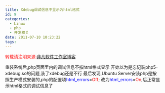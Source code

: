 ```yaml
---
title: Xdebug调试信息不显示为html格式
id: 9
categories:
  - Linux
  - php
  - 开发相关
date: 2011-07-10 10:23:22
tags:
---
```


<span style="color: #ff0000;">转载请注明来源:</span>[非凡软件工作室博客](http://ffblog.sinaapp.com "非凡软件工作室博客")

重装系统后,php页面里内的调试信息不按html格式显示
开始以为是忘记装php5-xdebug.so的问题,装了xdebug还是不行
最后发现,Ubuntu Server安装php是按照生产模式安装的,php的配置项<span style="color: #0000ff;">html_errors</span>=<span style="color: #ff0000;">Off</span>;
改为<span style="color: #0000ff;">html_errors</span>=<span style="color: #ff0000;">On</span>;后正常显示html格式的调试信息了